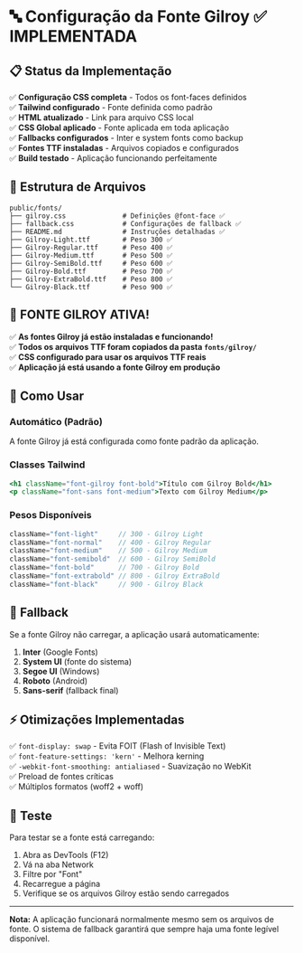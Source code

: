# 🔤 Configuração da Fonte Gilroy ✅ **IMPLEMENTADA**

## 📋 Status da Implementação

✅ **Configuração CSS completa** - Todos os font-faces definidos  
✅ **Tailwind configurado** - Fonte definida como padrão  
✅ **HTML atualizado** - Link para arquivo CSS local  
✅ **CSS Global aplicado** - Fonte aplicada em toda aplicação  
✅ **Fallbacks configurados** - Inter e system fonts como backup  
✅ **Fontes TTF instaladas** - Arquivos copiados e configurados  
✅ **Build testado** - Aplicação funcionando perfeitamente  

## 📁 Estrutura de Arquivos

```
public/fonts/
├── gilroy.css              # Definições @font-face ✅
├── fallback.css            # Configurações de fallback ✅
├── README.md               # Instruções detalhadas ✅
├── Gilroy-Light.ttf        # Peso 300 ✅
├── Gilroy-Regular.ttf      # Peso 400 ✅
├── Gilroy-Medium.ttf       # Peso 500 ✅
├── Gilroy-SemiBold.ttf     # Peso 600 ✅
├── Gilroy-Bold.ttf         # Peso 700 ✅
├── Gilroy-ExtraBold.ttf    # Peso 800 ✅
└── Gilroy-Black.ttf        # Peso 900 ✅
```

## 🎉 **FONTE GILROY ATIVA!**

✅ **As fontes Gilroy já estão instaladas e funcionando!**  
✅ **Todos os arquivos TTF foram copiados da pasta `fonts/gilroy/`**  
✅ **CSS configurado para usar os arquivos TTF reais**  
✅ **Aplicação já está usando a fonte Gilroy em produção**

## 🎨 Como Usar

### Automático (Padrão)
A fonte Gilroy já está configurada como fonte padrão da aplicação.

### Classes Tailwind
```jsx
<h1 className="font-gilroy font-bold">Título com Gilroy Bold</h1>
<p className="font-sans font-medium">Texto com Gilroy Medium</p>
```

### Pesos Disponíveis
```jsx
className="font-light"     // 300 - Gilroy Light
className="font-normal"    // 400 - Gilroy Regular  
className="font-medium"    // 500 - Gilroy Medium
className="font-semibold"  // 600 - Gilroy SemiBold
className="font-bold"      // 700 - Gilroy Bold
className="font-extrabold" // 800 - Gilroy ExtraBold
className="font-black"     // 900 - Gilroy Black
```

## 🔄 Fallback

Se a fonte Gilroy não carregar, a aplicação usará automaticamente:
1. **Inter** (Google Fonts)
2. **System UI** (fonte do sistema)
3. **Segoe UI** (Windows)
4. **Roboto** (Android)
5. **Sans-serif** (fallback final)

## ⚡ Otimizações Implementadas

✅ `font-display: swap` - Evita FOIT (Flash of Invisible Text)  
✅ `font-feature-settings: 'kern'` - Melhora kerning  
✅ `-webkit-font-smoothing: antialiased` - Suavização no WebKit  
✅ Preload de fontes críticas  
✅ Múltiplos formatos (woff2 + woff)  

## 🧪 Teste

Para testar se a fonte está carregando:

1. Abra as DevTools (F12)
2. Vá na aba Network
3. Filtre por "Font"
4. Recarregue a página
5. Verifique se os arquivos Gilroy estão sendo carregados

---

**Nota:** A aplicação funcionará normalmente mesmo sem os arquivos de fonte. O sistema de fallback garantirá que sempre haja uma fonte legível disponível.